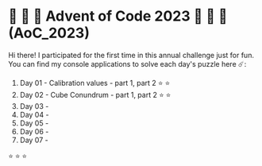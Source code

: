 # :christmas_tree: :christmas_tree: :christmas_tree: Advent of Code 2023 :christmas_tree: :christmas_tree: :christmas_tree: (AoC_2023)

Hi there! I participated for the first time in this annual challenge just for fun.
You can find my console applications to solve each day's puzzle here ☄️: 


1. Day 01 - Calibration values - part 1, part 2 :star: :star: 
2. Day 02 - Cube Conundrum - part 1, part 2 :star: :star:
3. Day 03 -
4. Day 04 -
5. Day 05 -
6. Day 06 -
7. Day 07 -

:star: :star: :star:

